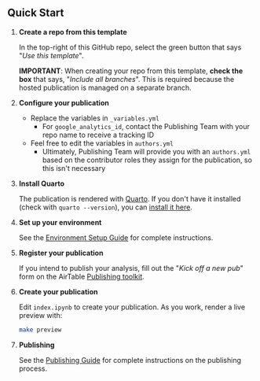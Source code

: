 ## Quick Start

1. **Create a repo from this template**

    In the top-right of this GitHub repo, select the green button that says "*Use this template*".

    **IMPORTANT**: When creating your repo from this template, **check the box** that says, "*Include all branches*". This is required because the hosted publication is managed on a separate branch.

2. **Configure your publication**

    * Replace the variables in `_variables.yml`
      - For `google_analytics_id`, contact the Publishing Team with your repo name to receive a tracking ID
    * Feel free to edit the variables in `authors.yml`
      - Ultimately, Publishing Team will provide you with an `authors.yml` based on the contributor roles they assign for the publication, so this isn't necessary

3. **Install Quarto**

    The publication is rendered with [Quarto](https://quarto.org/). If you don't have it installed (check with `quarto --version`), you can [install it here](https://quarto.org/docs/get-started/).

4. **Set up your environment**

    See the [Environment Setup Guide](developer-docs/ENVIRONMENT_SETUP.md) for complete instructions.

5. **Register your publication**

    If you intend to publish your analysis, fill out the "*Kick off a new pub*" form on the AirTable [Publishing toolkit](https://www.notion.so/arcadiascience/Publishing-2-0-f0c51bf29d1d4356a86e6cf8a72ae88b?pvs=4#e1de83e8dd2a4081904064347779ed25).

6. **Create your publication**

    Edit `index.ipynb` to create your publication. As you work, render a live preview with:

    ```bash
    make preview
    ```

7. **Publishing**

    See the [Publishing Guide](developer-docs/PUBLISHING_GUIDE.md) for complete instructions on the publishing process.
